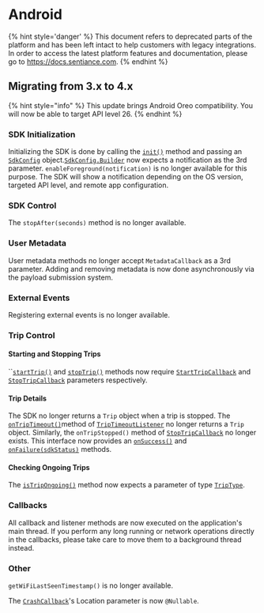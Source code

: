 # Android

{% hint style='danger' %} This document refers to deprecated parts of the platform and has been left intact to help customers with legacy integrations. In order to access the latest platform features and documentation, please go to https://docs.sentiance.com. {% endhint %}

## Migrating from 3.x to 4.x

{% hint style="info" %}
This update brings Android Oreo compatibility. You will now be able to target API level 26.
{% endhint %}

### SDK Initialization

Initializing the SDK is done by calling the [`init()`](../../api-reference/android/sentiance.md#init) method and passing an [`SdkConfig`](../../api-reference/android/sdkconfig/) object.[`SdkConfig.Builder`](../../api-reference/android/sdkconfig/sdkconfig-builder.md) now expects a notification as the 3rd parameter. `enableForeground(notification)` is no longer available for this purpose. The SDK will show a notification depending on the OS version, targeted API level, and remote app configuration.

### SDK Control

The `stopAfter(seconds)` method is no longer available.

### User Metadata

User metadata methods no longer accept `MetadataCallback` as a 3rd parameter. Adding and removing metadata is now done asynchronously via the payload submission system.

### External Events

Registering external events is no longer available.

### Trip Control

#### Starting and Stopping Trips

\`\`[`startTrip()`](../../api-reference/android/sentiance.md#starttrip) and [`stopTrip()`](../../api-reference/android/sentiance.md#starttrip) methods now require [`StartTripCallback`](../../api-reference/android/trip/starttripcallback.md) and [`StopTripCallback`](../../api-reference/android/trip/stoptripcallback.md) parameters respectively.

#### Trip Details

The SDK no longer returns a `Trip` object when a trip is stopped. The [`onTripTimeout()`](../../api-reference/android/trip/triptimeoutlistener.md#ontriptimeout)method of [`TripTimeoutListener`](../../api-reference/android/trip/triptimeoutlistener.md) no longer returns a `Trip` object. Similarly, the `onTripStopped()` method of [`StopTripCallback`](../../api-reference/android/trip/stoptripcallback.md) no longer exists. This interface now provides an [`onSuccess()`](../../api-reference/android/trip/stoptripcallback.md#onsuccess) and [`onFailure(sdkStatus)`](../../api-reference/android/trip/stoptripcallback.md#onfailure) methods.

#### Checking Ongoing Trips

The [`isTripOngoing()`](../../api-reference/android/sentiance.md#istripongoing) method now expects a parameter of type [`TripType`](../../api-reference/android/trip/triptype.md).

### Callbacks

All callback and listener methods are now executed on the application's main thread. If you perform any long running or network operations directly in the callbacks, please take care to move them to a background thread instead.

### Other

`getWiFiLastSeenTimestamp()` is no longer available.

The [`CrashCallback`](../../api-reference/android/crashdetection/crashcallback.md)'s Location parameter is now `@Nullable`.

